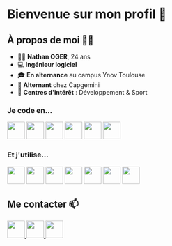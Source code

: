 # Bienvenue sur mon profil 👋

## À propos de moi 🧑‍💻

- 👨‍💼 **Nathan OGER**, 24 ans
- 💻 **Ingénieur logiciel** 
- 🎓 **En alternance** au campus Ynov Toulouse
- 🏢 **Alternant** chez Capgemini
- 🎯 **Centres d'intérêt** : Développement & Sport

### Je code en...

<div align="left">
  <img src="https://cdn.jsdelivr.net/gh/devicons/devicon/icons/typescript/typescript-original.svg" width="40" />
  <img src="https://cdn.jsdelivr.net/gh/devicons/devicon/icons/nodejs/nodejs-original.svg" width="40" />
  <img src="https://cdn.jsdelivr.net/gh/devicons/devicon/icons/react/react-original.svg" width="40" />
  <img src="https://cdn.jsdelivr.net/gh/devicons/devicon/icons/jest/jest-plain.svg" width="40" />
  <img src="https://cdn.jsdelivr.net/gh/devicons/devicon/icons/bash/bash-original.svg" width="40" />
  <img src="https://cdn.jsdelivr.net/gh/devicons/devicon/icons/docker/docker-original.svg" width="40" />
</div>

### Et j'utilise...

<div align="left">
  <img src="https://cdn.jsdelivr.net/gh/devicons/devicon/icons/webstorm/webstorm-original.svg" width="40" />
  <img src="https://cdn.jsdelivr.net/gh/devicons/devicon/icons/github/github-original.svg" width="40" />
  <img src="https://cdn.jsdelivr.net/gh/devicons/devicon/icons/linux/linux-original.svg" width="40" />
  <img src="https://cdn.jsdelivr.net/gh/devicons/devicon/icons/mongodb/mongodb-original.svg" width="40" />
  <img src="https://cdn.jsdelivr.net/gh/devicons/devicon/icons/mysql/mysql-original.svg" width="40" />
  <img src="https://cdn.jsdelivr.net/gh/devicons/devicon/icons/nginx/nginx-original.svg" width="40" />
  <img src="https://cdn.jsdelivr.net/gh/devicons/devicon/icons/postgresql/postgresql-original.svg" width="40" />
</div>

## Me contacter 📫

<a href="mailto:github.sultry568@passmail.net" target="_blank">
  <img src="https://raw.githubusercontent.com/maurodesouza/profile-readme-generator/master/src/assets/icons/social/gmail/default.svg" width="40" />
</a>
<a href="https://www.linkedin.com/in/nathan-oger/" target="_blank">
  <img src="https://raw.githubusercontent.com/maurodesouza/profile-readme-generator/master/src/assets/icons/social/linkedin/default.svg" width="40" />
</a>
<a href="https://discord.com/users/miniluchi" target="_blank">
  <img src="https://raw.githubusercontent.com/maurodesouza/profile-readme-generator/master/src/assets/icons/social/discord/default.svg" width="40" />
</a>